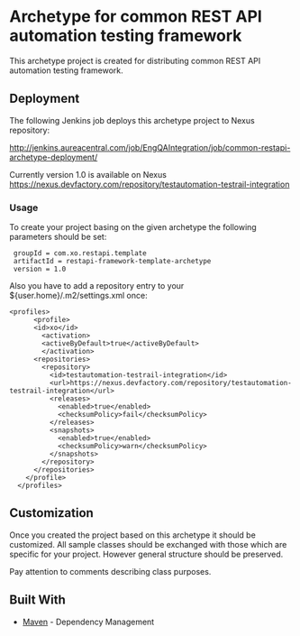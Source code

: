 # Archetype for common REST API automation testing framework

This archetype project is created for distributing common REST API automation testing framework.

## Deployment

The following Jenkins job deploys this archetype project to Nexus repository:

http://jenkins.aureacentral.com/job/EngQAIntegration/job/common-restapi-archetype-deployment/

Currently version 1.0 is available on Nexus https://nexus.devfactory.com/repository/testautomation-testrail-integration

### Usage

To create your project basing on the given archetype the following parameters should be set:

```
 groupId = com.xo.restapi.template
 artifactId = restapi-framework-template-archetype
 version = 1.0
```
 
Also you have to add a repository entry to your ${user.home}/.m2/settings.xml once:

```
<profiles>
      <profile>      
      <id>xo</id>
        <activation>
        <activeByDefault>true</activeByDefault>
		</activation>
      <repositories>
        <repository>
          <id>testautomation-testrail-integration</id>
          <url>https://nexus.devfactory.com/repository/testautomation-testrail-integration</url>
          <releases>
            <enabled>true</enabled>
            <checksumPolicy>fail</checksumPolicy>
          </releases>
          <snapshots>
            <enabled>true</enabled>
            <checksumPolicy>warn</checksumPolicy>
          </snapshots>
        </repository>
      </repositories>
    </profile>    
  </profiles>
```
 
## Customization

Once you created the project based on this archetype it should be customized.
All sample classes should be exchanged with those which are specific for your project.
However general structure should be preserved.

Pay attention to comments describing class purposes.

## Built With

* [Maven](https://maven.apache.org/) - Dependency Management
